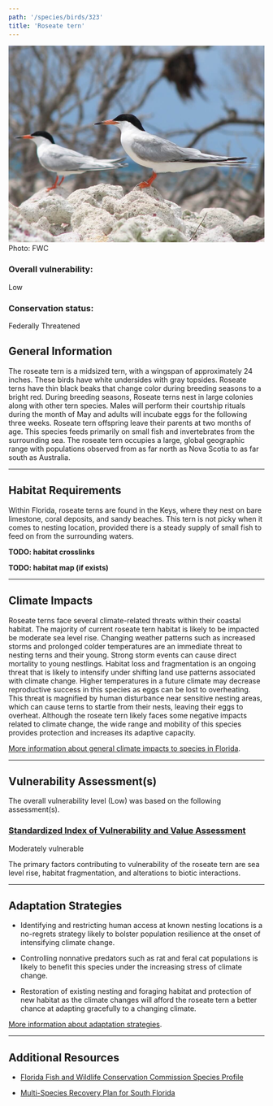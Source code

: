 ```yaml
---
path: '/species/birds/323'
title: 'Roseate tern'
---
```


<content-header icon="shorebirds" title="Roseate tern" subtitle="Sterna dougallii dougallii"></content-header>

<div id="TopSection">

<div class="header-photo"><img src="323.jpg" alt="Photo for Roseate tern"/>
<figcaption>Photo: FWC</figcaption></div>

<div>

### Overall vulnerability:

<div class="vulnerability vulnerability-low">Low</div>

### Conservation status:

Federally Threatened

</div>
</div>

## General Information

The roseate tern is a midsized tern, with a wingspan of approximately 24 inches. These birds have white undersides with gray topsides. Roseate terns have thin black beaks that change color during breeding seasons to a bright red. During breeding seasons, Roseate terns nest in large colonies along with other tern species. Males will perform their courtship rituals during the month of May and adults will incubate eggs for the following three weeks. Roseate tern offspring leave their parents at two months of age. This species feeds primarily on small fish and invertebrates from the surrounding sea. The roseate tern occupies a large, global geographic range with populations observed from as far north as Nova Scotia to as far south as Australia.

<hr />

## Habitat Requirements



Within Florida, roseate terns are found in the Keys, where they nest on bare limestone, coral deposits, and sandy beaches. This tern is not picky when it comes to nesting location, provided there is a steady supply of small fish to feed on from the surrounding waters.

**TODO: habitat crosslinks**

**TODO: habitat map (if exists)**

<hr />

## Climate Impacts

Roseate terns face several climate-related threats within their coastal habitat. The majority of current roseate tern habitat is likely to be impacted be moderate sea level rise.  Changing weather patterns such as increased storms and prolonged colder temperatures are an immediate threat to nesting terns and their young. Strong storm events can cause direct mortality to young nestlings.  Habitat loss and fragmentation is an ongoing threat that is likely to intensify under shifting land use patterns associated with climate change.  Higher temperatures in a future climate may decrease reproductive success in this species as eggs can be lost to overheating.  This threat is magnified by human disturbance near sensitive nesting areas, which can cause terns to startle from their nests, leaving their eggs to overheat.  Although the roseate tern likely faces some negative impacts related to climate change, the wide range and mobility of this species provides protection and increases its adaptive capacity.

[More information about general climate impacts to species in Florida](/impacts/species).



<hr />

## Vulnerability Assessment(s)

The overall vulnerability level (Low) was based on the following assessment(s).
#### 
<div class="vulnerability-header">
<h3><a href="/impacts/vulnerability/sivva/species">Standardized Index of Vulnerability and Value Assessment</a></h3>
<div class="vulnerability vulnerability-moderate">Moderately vulnerable</div>
</div> 

The primary factors contributing to vulnerability of the roseate tern are sea level rise, habitat fragmentation, and alterations to biotic interactions.


<hr />

## Adaptation Strategies

- Identifying and restricting human access at known nesting locations is a no-regrets strategy likely to bolster population resilience at the onset of intensifying climate change.

- Controlling nonnative predators such as rat and feral cat populations is likely to benefit this species under the increasing stress of climate change.

- Restoration of existing nesting and foraging habitat and protection of new habitat as the climate changes will afford the roseate tern a better chance at adapting gracefully to a changing climate.

[More information about adaptation strategies](/strategies).

<hr />


## Additional Resources

- [Florida Fish and Wildlife Conservation Commission Species Profile](https://myfwc.com/wildlifehabitats/profiles/birds/shorebirdsseabirds/roseate-tern/)

- [Multi-Species Recovery Plan for South Florida](https://ecos.fws.gov/docs/recovery_plan/sfl_msrp/SFL_MSRP_Species.pdf)
